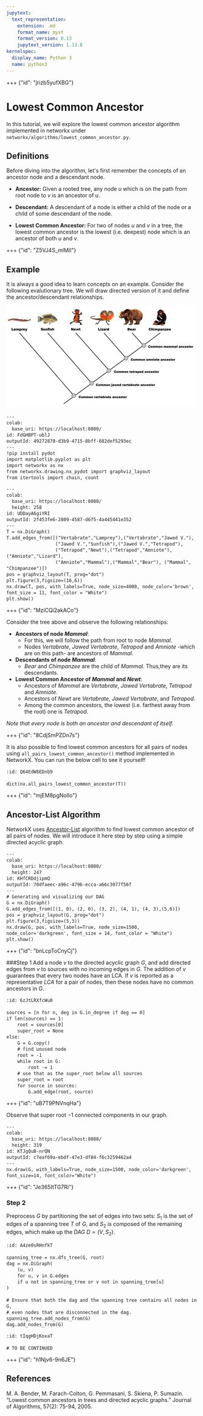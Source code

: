 ```yaml
---
jupytext:
  text_representation:
    extension: .md
    format_name: myst
    format_version: 0.13
    jupytext_version: 1.13.8
kernelspec:
  display_name: Python 3
  name: python3
---
```


+++ {"id": "jrizb5yufXBG"}

# **Lowest Common Ancestor**


In this tutorial, we will explore the lowest common ancestor algorithm implemented in networkx under `networkx/algorithms/lowest_common_ancestor.py`. 

## Definitions

Before diving into the algorithm, let's first remember the concepts of an ancestor node and a descendant node.

- **Ancestor:** 
Given a rooted tree, any node $u$ which is on the path from root node to $v$ is an ancestor of $u$. 

- **Descendant:**  A descendant of a node is either a child of the node or a child of some descendant of the node.
- **Lowest Common Ancestor:** For two of nodes $u$ and $v$ in a tree, the lowest common ancestor is the lowest (i.e. deepest) node which is an ancestor of both $u$ and $v$. 

+++ {"id": "Z5VJ4S_mlMiI"}

## Example

It is always a good idea to learn concepts on an example. Consider the following evalutionary tree. We will draw directed version of it and define the ancestor/descendant relationships.

![image:evolutionary tree](images/evolutionary_tree.png)

```{code-cell}
---
colab:
  base_uri: https://localhost:8080/
id: FdGHBPT-ublJ
outputId: 49272870-d3b9-4715-8bff-682def5293ec
---
!pip install pydot
import matplotlib.pyplot as plt
import networkx as nx
from networkx.drawing.nx_pydot import graphviz_layout
from itertools import chain, count
```

```{code-cell}
---
colab:
  base_uri: https://localhost:8080/
  height: 258
id: UDDayA6giYRI
outputId: 2f453fe6-2809-4587-d6f5-4a445441e352
---
T = nx.DiGraph()
T.add_edges_from([("Vertabrate","Lamprey"),("Vertabrate","Jawed V."),
                  ("Jawed V.","Sunfish"),("Jawed V.","Tetrapod"),
                  ("Tetrapod","Newt"),("Tetrapod","Amniote"),("Amniote","Lizard"),
                  ("Amniote","Mammal"),("Mammal","Bear"), ("Mammal", "Chimpanzee")])
pos = graphviz_layout(T, prog="dot")
plt.figure(3,figsize=(16,6))
nx.draw(T, pos, with_labels=True, node_size=4000, node_color='brown', font_size = 11, font_color = "White")
plt.show()
```

+++ {"id": "MziCQi2akACo"}

Consider the tree above and observe the following relationships:

- **Ancestors of node $Mammal$**:  
  - For this, we will follow the path from root to node $Mammal$.
  - Nodes $Vertabrate$, $Jawed$ $Vertabrate$, $Tetrapod$ and $Amniote$ -which are on this path- are ancestors of $Mammal$.
- **Descendants of node $Mammal$**:
    - $Bear$ and $Chimpanzee$ are the child of $Mammal$. Thus,they are its descendants.
- **Lowest Common Ancestor of $Mammal$ and $Newt$**:
  - Ancestors of $Mammal$ are $Vertabrate$, $Jawed$ $Vertabrate$, $Tetrapod$ and $Amniote$.
  - Ancestors of $Newt$ are $Vertabrate$, $Jawed$ $Vertabrate$, and $Tetrapod$.
  - Among the common ancestors, the lowest (i.e. farthest away from the root) one is $Tetrapod$.


_Note that every node is both an ancestor and descendant of itself._


+++ {"id": "8CdjSmPZDn7s"}

It is also possible to find lowest common ancestors for all pairs of nodes using `all_pairs_lowest_common_ancestor()` method implemented in NetworkX. You can run the below cell to see it yourself!



```{code-cell}
:id: Q64EdW8EDnb9

dict(nx.all_pairs_lowest_common_ancestor(T))
```

+++ {"id": "mjEM8pgNolIo"}

## Ancestor-List Algorithm

NetworkX uses [Ancestor-List](https://www3.cs.stonybrook.edu/~bender/pub/JALG05-daglca.pdf) algorithm to find lowest common ancestor of all pairs of nodes. We will introduce it here step by step using a simple directed acyclic graph.

```{code-cell}
---
colab:
  base_uri: https://localhost:8080/
  height: 247
id: KHfCRDdjipmQ
outputId: 70dfaeec-a96c-4796-ecca-a66c3077f56f
---
# Generating and visualizing our DAG
G = nx.DiGraph()
G.add_edges_from([(1, 0), (2, 0), (3, 2), (4, 1), (4, 3),(5,6)])
pos = graphviz_layout(G, prog="dot")
plt.figure(3,figsize=(5,3))
nx.draw(G, pos, with_labels=True, node_size=1500, node_color='darkgreen', font_size = 14, font_color = "White")
plt.show()
```

+++ {"id": "bnLcpToCnyCj"}

###Step 1
Add a node $v$ to the directed acyclic graph $G$, and add directed edges from $v$ to sources with no incoming edges in $G$. The addition of $v$ guarantees that every two nodes have an LCA. If $v$ is reported as a representative $LCA$ for a pair of nodes, then these nodes have no common ancestors in $G$.

```{code-cell}
:id: 6zJtLRXfcWu0

sources = [n for n, deg in G.in_degree if deg == 0]
if len(sources) == 1:
    root = sources[0]
    super_root = None
else:
    G = G.copy()
    # find unused node
    root = -1
    while root in G:
        root -= 1
    # use that as the super_root below all sources
    super_root = root
    for source in sources:
        G.add_edge(root, source)
```

+++ {"id": "uB7T9PNVnqHa"}

Observe that super root $-1$ connected components in our graph. 

```{code-cell}
---
colab:
  base_uri: https://localhost:8080/
  height: 319
id: KTJgQuB-nrQN
outputId: c7eaf69a-ebdf-47e3-df84-f6c3259462a4
---
nx.draw(G, with_labels=True, node_size=1500, node_color='darkgreen', font_size=14, font_color="White")
```

+++ {"id": "Je365ItTG7Ri"}

### Step 2

Preprocess $G$ by partitioning the set of edges into two sets: $S_1$ is the set of edges of a spanning tree $T$ of $G$, and $S_2$ is composed of the remaining edges, which make up the $DAG$ $D = (V, S_2)$.

```{code-cell}
:id: A4ze0sRHnfkT

spanning_tree = nx.dfs_tree(G, root)
dag = nx.DiGraph(
    (u, v)
    for u, v in G.edges
    if u not in spanning_tree or v not in spanning_tree[u]
)

# Ensure that both the dag and the spanning tree contains all nodes in G,
# even nodes that are disconnected in the dag.
spanning_tree.add_nodes_from(G)
dag.add_nodes_from(G)
```

```{code-cell}
:id: tIqgHDjKoxaT

# TO BE CONTINUED
```

+++ {"id": "h1Njv6-9n6JE"}

## References

M. A. Bender, M. Farach-Colton, G. Pemmasani, S. Skiena, P. Sumazin. “Lowest common ancestors in trees and directed acyclic graphs.” Journal of Algorithms, 57(2): 75-94, 2005.
